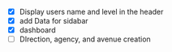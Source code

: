 - [x] Display users name and level in the header
- [x] add Data for sidabar
- [x] dashboard
- [ ] DIrection, agency, and avenue creation